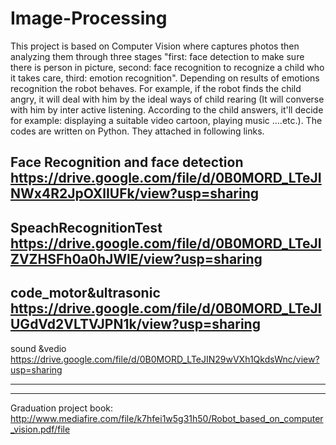 # Image-Processing
This project is based on Computer Vision where captures photos then analyzing them  through three stages "first: face detection to make sure there is person in picture, second: face  recognition to recognize a child who it takes care, third: emotion  recognition". Depending on results  of emotions recognition the robot behaves. For example, if the robot finds the child angry, it will deal with him by the ideal ways of child rearing (It will converse with him by inter active listening. According to the child answers, it'll decide for example: displaying a suitable video cartoon, playing  music ….etc.). The codes are written on Python. They attached  in following links.

Face Recognition and face detection
https://drive.google.com/file/d/0B0MORD_LTeJINWx4R2JpOXlIUFk/view?usp=sharing
---------------------------------------------------------------------------------------------------------------

SpeachRecognitionTest
https://drive.google.com/file/d/0B0MORD_LTeJIZVZHSFh0a0hJWlE/view?usp=sharing
-------------------------------------------------------------------------------------------------------------

code_motor&ultrasonic
https://drive.google.com/file/d/0B0MORD_LTeJIUGdVd2VLTVJPN1k/view?usp=sharing
-----------------------------------------------------------------------------------------------------------------
sound &vedio
https://drive.google.com/file/d/0B0MORD_LTeJIN29wVXh1QkdsWnc/view?usp=sharing

----------------------------------------------------------------------------------------------------------------
--------------------------------------------------------------------------------------------------------------
Graduation project book:
http://www.mediafire.com/file/k7hfei1w5g31h50/Robot_based_on_computer_vision.pdf/file

